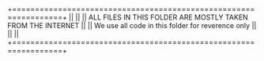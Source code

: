 +=================================================================+
||                                                               ||
||  ALL FILES IN THIS FOLDER ARE MOSTLY TAKEN FROM THE INTERNET  ||
||       We use all code in this folder for reverence only       ||
||                                                               ||
+=================================================================+